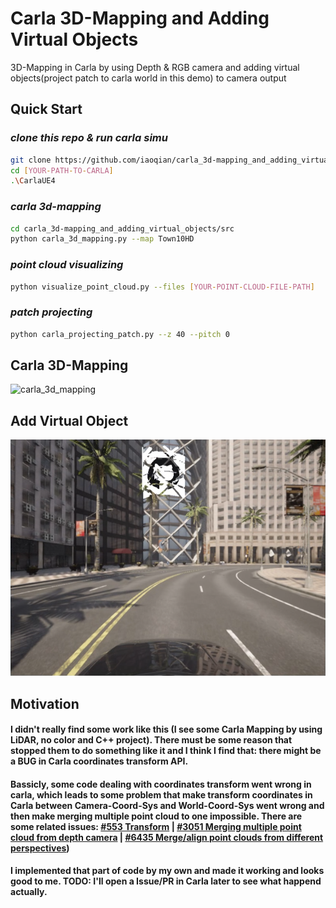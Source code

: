 # Carla 3D-Mapping and Adding Virtual Objects
3D-Mapping in Carla by using Depth & RGB camera and adding virtual objects(project patch to carla world in this demo) to camera output
## Quick Start
### *clone this repo & run carla simu*
```bash
git clone https://github.com/iaoqian/carla_3d-mapping_and_adding_virtual_objects.git
cd [YOUR-PATH-TO-CARLA]
.\CarlaUE4
```
### *carla 3d-mapping*
```bash
cd carla_3d-mapping_and_adding_virtual_objects/src
python carla_3d_mapping.py --map Town10HD
```
### *point cloud visualizing*
```bash
python visualize_point_cloud.py --files [YOUR-POINT-CLOUD-FILE-PATH]
```
### *patch projecting*
```bash
python carla_projecting_patch.py --z 40 --pitch 0
```

## Carla 3D-Mapping
![carla_3d_mapping](https://github.com/iaoqian/carla_3d-mapping_and_adding_virtual_objects/blob/main/IMG/carla_pc.png)
## Add Virtual Object
![project_patch](https://github.com/iaoqian/carla_3d-mapping_and_adding_virtual_objects/blob/main/IMG/project_patch.png)
## Motivation
#### I didn't really find some work like this (I see some Carla Mapping by using LiDAR, no color and C++ project). There must be some reason that stopped them to do something like it and I think I find that: there might be a BUG in Carla coordinates transform API.
#### Bassicly, some code dealing with coordinates transform went wrong in carla, which leads to some problem that make transform coordinates in Carla between Camera-Coord-Sys and World-Coord-Sys went wrong and then make merging multiple point cloud to one impossible. There are some related issues: [#553 Transform](https://github.com/carla-simulator/carla/issues/553) | [#3051 Merging multiple point cloud from depth camera](https://github.com/carla-simulator/carla/issues/3051) | [#6435 Merge/align point clouds from different perspectives](https://github.com/carla-simulator/carla/issues/6435))
#### I implemented that part of code by my own and made it working and looks good to me. TODO: I'll open a Issue/PR in Carla later to see what happend actually.
